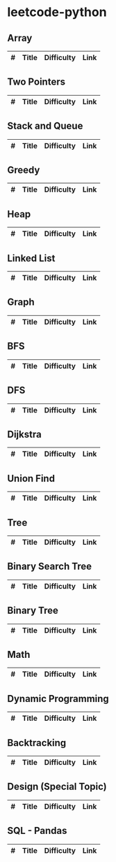 # leetcode-python

## Array
| # | Title | Difficulty | Link |
|---|-------|------------|------|

## Two Pointers
| # | Title | Difficulty | Link |
|---|-------|------------|------|

## Stack and Queue
| # | Title | Difficulty | Link |
|---|-------|------------|------|

## Greedy
| # | Title | Difficulty | Link |
|---|-------|------------|------|

## Heap
| # | Title | Difficulty | Link |
|---|-------|------------|------|

## Linked List
| # | Title | Difficulty | Link |
|---|-------|------------|------|

## Graph
| # | Title | Difficulty | Link |
|---|-------|------------|------|

## BFS
| # | Title | Difficulty | Link |
|---|-------|------------|------|

## DFS
| # | Title | Difficulty | Link |
|---|-------|------------|------|

## Dijkstra
| # | Title | Difficulty | Link |
|---|-------|------------|------|

## Union Find
| # | Title | Difficulty | Link |
|---|-------|------------|------|

## Tree
| # | Title | Difficulty | Link |
|---|-------|------------|------|

## Binary Search Tree
| # | Title | Difficulty | Link |
|---|-------|------------|------|

## Binary Tree
| # | Title | Difficulty | Link |
|---|-------|------------|------|

## Math
| # | Title | Difficulty | Link |
|---|-------|------------|------|

## Dynamic Programming
| # | Title | Difficulty | Link |
|---|-------|------------|------|

## Backtracking
| # | Title | Difficulty | Link |
|---|-------|------------|------|

## Design (Special Topic)
| # | Title | Difficulty | Link |
|---|-------|------------|------|

## SQL - Pandas
| # | Title | Difficulty | Link |
|---|-------|------------|------|